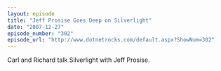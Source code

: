 ```yaml
---
layout: episode
title: "Jeff Prosise Goes Deep on Silverlight"
date: "2007-12-27"
episode_number: "302"
episode_url: "http://www.dotnetrocks.com/default.aspx?ShowNum=302"
---
```


Carl and Richard talk Silverlight with Jeff Prosise. 
